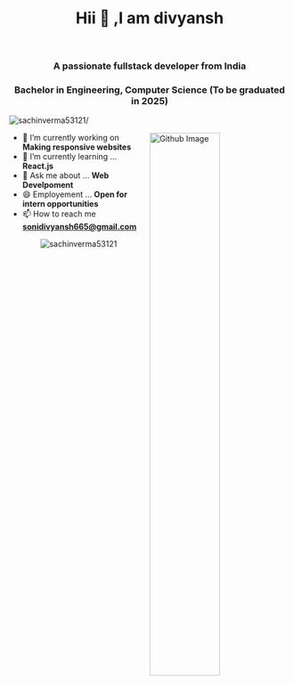 <h1  align="center"> Hii 👋 ,I am divyansh </h1>

 <p align="center"><br/>
  
  
 
</p>

<h3 align="center">A passionate fullstack developer from India</h3>
<h3 align="center">Bachelor in Engineering, Computer Science (To be graduated in 2025)</h3>
<p align="left"> <img src=https://komarev.com/ghpvc/?username=divyansh-soni1 alt=sachinverma53121/></p>


<img width="50%" align="right" alt="Github Image" src="https://raw.githubusercontent.com/onimur/.github/master/.resources/git-header.svg" />


- 🔭 I’m currently working on **Making responsive websites**
- 🌱 I’m currently learning ... **React.js**
- 💬 Ask me about ... **Web Develpoment**
- 😄 Employement ... **Open for intern opportunities**
- 📫 How to reach me **sonidivyansh665@gmail.com**







<p align="center">
	<img style="margin: auto;" src=https://github-readme-stats.vercel.app/api?username=divyansh-soni1&show_icons=true alt=sachinverma53121 /> 
</p>




